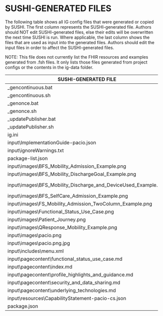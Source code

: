 # SUSHI-GENERATED FILES #

The following table shows all IG config files that were generated or copied by SUSHI.  The first column
represents the SUSHI-generated file. Authors should NOT edit SUSHI-generated files, else their edits will
be overwritten the next time SUSHI is run. Where applicable, the last column shows the files that are used
as input into the generated files. Authors should edit the input files in order to affect the SUSHI-generated
files.

NOTE: This file does not currently list the FHIR resources and examples generated from .fsh files. It only
lists those files generated from project configs or the contents in the ig-data folder.

| SUSHI-GENERATED FILE                                           | ACTION    | INPUT FILE(S)                                                             |
| -------------------------------------------------------------- | --------- | ------------------------------------------------------------------------- |
| _gencontinuous.bat                                             | generated |                                                                           |
| _gencontinuous.sh                                              | generated |                                                                           |
| _genonce.bat                                                   | generated |                                                                           |
| _genonce.sh                                                    | generated |                                                                           |
| _updatePublisher.bat                                           | generated |                                                                           |
| _updatePublisher.sh                                            | generated |                                                                           |
| ig.ini                                                         | generated | ..\ig-data\ig.ini, ..\package.json                                        |
| input\ImplementationGuide-pacio.json                           | generated | ..\ig-data\ig.ini, ..\package.json, {all input resources and pages}       |
| input\ignoreWarnings.txt                                       | generated |                                                                           |
| package-list.json                                              | generated | ..\package.json                                                           |
| input\images\BFS_Mobility_Admission_Example.png                | copied    | ..\ig-data\input\images\BFS_Mobility_Admission_Example.png                |
| input\images\BFS_Mobility_DischargeGoal_Example.png            | copied    | ..\ig-data\input\images\BFS_Mobility_DischargeGoal_Example.png            |
| input\images\BFS_Mobility_Discharge_and_DeviceUsed_Example.png | copied    | ..\ig-data\input\images\BFS_Mobility_Discharge_and_DeviceUsed_Example.png |
| input\images\BFS_SelfCare_Admission_Example.png                | copied    | ..\ig-data\input\images\BFS_SelfCare_Admission_Example.png                |
| input\images\FS_Mobility_Admission_TwoColumn_Example.png       | copied    | ..\ig-data\input\images\FS_Mobility_Admission_TwoColumn_Example.png       |
| input\images\Functional_Status_Use_Case.png                    | copied    | ..\ig-data\input\images\Functional_Status_Use_Case.png                    |
| input\images\Patient_Journey.png                               | copied    | ..\ig-data\input\images\Patient_Journey.png                               |
| input\images\QResponse_Mobility_Example.png                    | copied    | ..\ig-data\input\images\QResponse_Mobility_Example.png                    |
| input\images\pacio.png                                         | copied    | ..\ig-data\input\images\pacio.png                                         |
| input\images\pacio.png.jpg                                     | copied    | ..\ig-data\input\images\pacio.png.jpg                                     |
| input\includes\menu.xml                                        | copied    | ..\ig-data\input\includes\menu.xml                                        |
| input\pagecontent\functional_status_use_case.md                | copied    | ..\ig-data\input\pagecontent\functional_status_use_case.md                |
| input\pagecontent\index.md                                     | copied    | ..\ig-data\input\pagecontent\index.md                                     |
| input\pagecontent\profile_highlights_and_guidance.md           | copied    | ..\ig-data\input\pagecontent\profile_highlights_and_guidance.md           |
| input\pagecontent\security_and_data_sharing.md                 | copied    | ..\ig-data\input\pagecontent\security_and_data_sharing.md                 |
| input\pagecontent\underlying_technologies.md                   | copied    | ..\ig-data\input\pagecontent\underlying_technologies.md                   |
| input\resources\CapabilityStatement-pacio-cs.json              | copied    | ..\ig-data\input\resources\CapabilityStatement-functional_pacio.json      |
| package.json                                                   | copied    | ..\package.json                                                           |